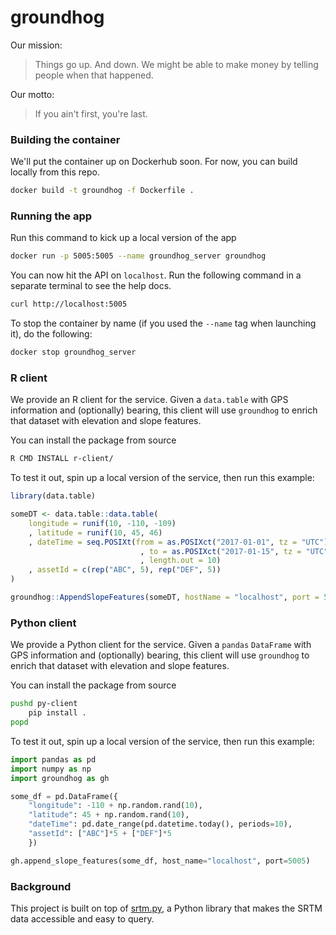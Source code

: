 
# groundhog

Our mission:

> Things go up. And down. We might be able to make money by telling people when that happened.

Our motto:

> If you ain't first, you're last.

### Building the container

We'll put the container up on Dockerhub soon. For now, you can build locally from this repo.

```bash
docker build -t groundhog -f Dockerfile .
```

### Running the app

Run this command to kick up a local version of the app

```bash
docker run -p 5005:5005 --name groundhog_server groundhog
```

You can now hit the API on `localhost`. Run the following command in a separate terminal to see the help docs.

```bash
curl http://localhost:5005
```

To stop the container by name (if you used the `--name` tag when launching it), do the following:

```bash
docker stop groundhog_server
```

### R client

We provide an R client for the service. Given a `data.table` with GPS information and (optionally) bearing, this client will use `groundhog` to enrich that dataset with elevation and slope features.

You can install the package from source

```bash
R CMD INSTALL r-client/
```

To test it out, spin up a local version of the service, then run this example:

```r
library(data.table)

someDT <- data.table::data.table(
    longitude = runif(10, -110, -109)
    , latitude = runif(10, 45, 46)
    , dateTime = seq.POSIXt(from = as.POSIXct("2017-01-01", tz = "UTC")
                             , to = as.POSIXct("2017-01-15", tz = "UTC")
                             , length.out = 10)
    , assetId = c(rep("ABC", 5), rep("DEF", 5))
)

groundhog::AppendSlopeFeatures(someDT, hostName = "localhost", port = 5005)
```

### Python client

We provide a Python client for the service. Given a `pandas` `DataFrame` with GPS information and (optionally) bearing, this client will use `groundhog` to enrich that dataset with elevation and slope features.

You can install the package from source

```bash
pushd py-client
    pip install .
popd
```

To test it out, spin up a local version of the service, then run this example:

```python
import pandas as pd
import numpy as np
import groundhog as gh

some_df = pd.DataFrame({
    "longitude": -110 + np.random.rand(10),
    "latitude": 45 + np.random.rand(10),
    "dateTime": pd.date_range(pd.datetime.today(), periods=10),
    "assetId": ["ABC"]*5 + ["DEF"]*5
    })

gh.append_slope_features(some_df, host_name="localhost", port=5005)
```

### Background

This project is built on top of [srtm.py](https://github.com/tkrajina/srtm.py), a Python library that makes the SRTM data accessible and easy to query.
